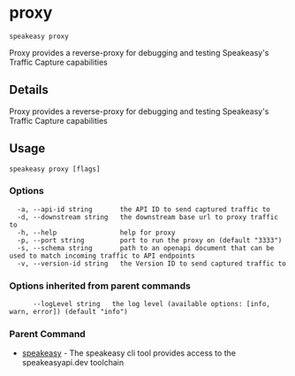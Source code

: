 # proxy  
`speakeasy proxy`  


Proxy provides a reverse-proxy for debugging and testing Speakeasy's Traffic Capture capabilities  

## Details

Proxy provides a reverse-proxy for debugging and testing Speakeasy's Traffic Capture capabilities

## Usage

```
speakeasy proxy [flags]
```

### Options

```
  -a, --api-id string       the API ID to send captured traffic to
  -d, --downstream string   the downstream base url to proxy traffic to
  -h, --help                help for proxy
  -p, --port string         port to run the proxy on (default "3333")
  -s, --schema string       path to an openapi document that can be used to match incoming traffic to API endpoints
  -v, --version-id string   the Version ID to send captured traffic to
```

### Options inherited from parent commands

```
      --logLevel string   the log level (available options: [info, warn, error]) (default "info")
```

### Parent Command

* [speakeasy](README.md)	 - The speakeasy cli tool provides access to the speakeasyapi.dev toolchain
